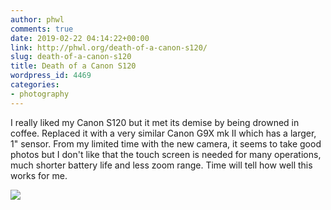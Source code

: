 ```yaml
---
author: phwl
comments: true
date: 2019-02-22 04:14:22+00:00
link: http://phwl.org/death-of-a-canon-s120/
slug: death-of-a-canon-s120
title: Death of a Canon S120
wordpress_id: 4469
categories:
- photography
---
```





I really liked my Canon S120 but it met its demise by being drowned in coffee. Replaced it with a very similar Canon G9X mk II which has a larger, 1" sensor. From my limited time with the new camera, it seems to take good photos but I don't like that the touch screen is needed for many operations, much shorter battery life and less zoom range. Time will tell how well this works for me.





[![](/assets/images/2019/02/IMG_3107-768x1024.jpg)](/assets/images/2019/02/IMG_3107.jpg)

